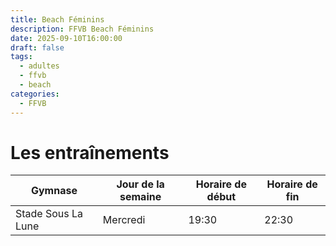 ```yaml
---
title: Beach Féminins
description: FFVB Beach Féminins
date: 2025-09-10T16:00:00
draft: false
tags:
  - adultes
  - ffvb
  - beach
categories:
  - FFVB
---
```


# Les entraînements

| Gymnase            | Jour de la semaine | Horaire de début | Horaire de fin |
| ------------------ | ------------------ | ---------------- | -------------- |
| Stade Sous La Lune | Mercredi           | 19:30            | 22:30          |

